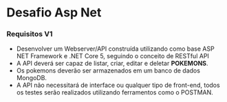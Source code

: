 # Desafio Asp Net

### Requisitos V1

- Desenvolver um Webserver/API construída utilizando como base ASP NET Framework e .NET Core 5, seguindo o conceito de RESTful API
- A API deverá ser capaz de listar, criar, editar e deletar **POKEMONS**.
- Os pokemons deverão ser armazenados em um banco de dados MongoDB.
- A API não necessitará de interface ou qualquer tipo de front-end, todos os testes serão realizados utilizando ferramentos como o POSTMAN.
  
